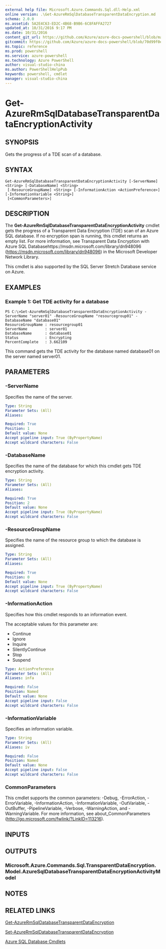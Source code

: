```yaml
---
external help file: Microsoft.Azure.Commands.Sql.dll-Help.xml
online version: .\Get-AzureRmSqlDatabaseTransparentDataEncryption.md
schema: 2.0.0
ms.assetid: 5A2E4C63-ED2C-4B68-B9B6-6C8FAFFA2727
updated_at: 10/31/2016 9:17 PM
ms.date: 10/31/2016
content_git_url: https://github.com/Azure/azure-docs-powershell/blob/master/azureps-cmdlets-docs/ResourceManager/AzureRM.Sql/v1.0.12/Get-AzureRmSqlDatabaseTransparentDataEncryptionActivity.md
gitcommit: https://github.com/Azure/azure-docs-powershell/blob/70d99f0e924efe152eb73454f7898f92d5a5db64/azureps-cmdlets-docs/ResourceManager/AzureRM.Sql/v1.0.12/Get-AzureRmSqlDatabaseTransparentDataEncryptionActivity.md
ms.topic: reference
ms.prod: powershell
ms.service: azure-powershell
ms.technology: Azure PowerShell
author: visual-studio-china
ms.author: PowerShellHelpPub
keywords: powershell, cmdlet
manager: visual-studio-china
---
```


# Get-AzureRmSqlDatabaseTransparentDataEncryptionActivity

## SYNOPSIS
Gets the progress of a TDE scan of a database.

## SYNTAX

```
Get-AzureRmSqlDatabaseTransparentDataEncryptionActivity [-ServerName] <String> [-DatabaseName] <String>
 [-ResourceGroupName] <String> [-InformationAction <ActionPreference>] [-InformationVariable <String>]
 [<CommonParameters>]
```

## DESCRIPTION
The **Get-AzureRmSqlDatabaseTransparentDataEncryptionActivity** cmdlet gets the progress of a Transparent Data Encryption (TDE) scan of an Azure SQL database.
If no encryption span is running, this cmdlet returns an empty list.
For more information, see Transparent Data Encryption with Azure SQL Databasehttps://msdn.microsoft.com/library/dn948096 (https://msdn.microsoft.com/library/dn948096) in the Microsoft Developer Network Library.

This cmdlet is also supported by the SQL Server Stretch Database service on Azure.

## EXAMPLES

### Example 1: Get TDE activity for a database
```
PS C:\>Get-AzureRmSqlDatabaseTransparentDataEncryptionActivity -ServerName "server01" -ResourceGroupName "resourcegroup01" -DatabaseName "database01"
ResourceGroupName : resourcegroup01
ServerName        : server01
DatabaseName      : database01
Status            : Encrypting
PercentComplete   : 3.662109
```

This command gets the TDE activity for the database named database01 on the server named server01.

## PARAMETERS

### -ServerName
Specifies the name of the server.

```yaml
Type: String
Parameter Sets: (All)
Aliases: 

Required: True
Position: 1
Default value: None
Accept pipeline input: True (ByPropertyName)
Accept wildcard characters: False
```

### -DatabaseName
Specifies the name of the database for which this cmdlet gets TDE encryption activity.

```yaml
Type: String
Parameter Sets: (All)
Aliases: 

Required: True
Position: 2
Default value: None
Accept pipeline input: True (ByPropertyName)
Accept wildcard characters: False
```

### -ResourceGroupName
Specifies the name of the resource group to which the database is assigned.

```yaml
Type: String
Parameter Sets: (All)
Aliases: 

Required: True
Position: 0
Default value: None
Accept pipeline input: True (ByPropertyName)
Accept wildcard characters: False
```

### -InformationAction
Specifies how this cmdlet responds to an information event.

The acceptable values for this parameter are:

- Continue
- Ignore
- Inquire
- SilentlyContinue
- Stop
- Suspend

```yaml
Type: ActionPreference
Parameter Sets: (All)
Aliases: infa

Required: False
Position: Named
Default value: None
Accept pipeline input: False
Accept wildcard characters: False
```

### -InformationVariable
Specifies an information variable.

```yaml
Type: String
Parameter Sets: (All)
Aliases: iv

Required: False
Position: Named
Default value: None
Accept pipeline input: False
Accept wildcard characters: False
```

### CommonParameters
This cmdlet supports the common parameters: -Debug, -ErrorAction, -ErrorVariable, -InformationAction, -InformationVariable, -OutVariable, -OutBuffer, -PipelineVariable, -Verbose, -WarningAction, and -WarningVariable. For more information, see about_CommonParameters (http://go.microsoft.com/fwlink/?LinkID=113216).

## INPUTS

## OUTPUTS

### Microsoft.Azure.Commands.Sql.TransparentDataEncryption.Model.AzureSqlDatabaseTransparentDataEncryptionActivityModel

## NOTES

## RELATED LINKS

[Get-AzureRmSqlDatabaseTransparentDataEncryption](xref:ResourceManager/AzureRM.Sql/v1.0.12/Get-AzureRmSqlDatabaseTransparentDataEncryption.md)

[Set-AzureRmSqlDatabaseTransparentDataEncryption](xref:ResourceManager/AzureRM.Sql/v1.0.12/Set-AzureRmSqlDatabaseTransparentDataEncryption.md)

[Azure SQL Database Cmdlets](xref:ResourceManager/AzureRM.Sql/v1.0.12/AzureRM.Sql.md)


